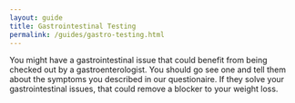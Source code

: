 ```yaml
---
layout: guide
title: Gastrointestinal Testing
permalink: /guides/gastro-testing.html
---
```


You might have a gastrointestinal issue that could benefit from being checked out by a gastroenterologist.  You should go see one and tell them about the symptoms you described in our questionaire.  If they solve your gastrointestinal issues, that could remove a blocker to your weight loss.